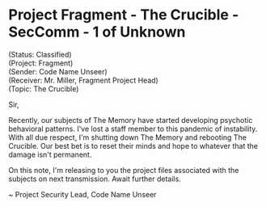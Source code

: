 # Project Fragment - The Crucible - SecComm - 1 of Unknown

(Status: Classified)  
(Project: Fragment)  
(Sender: Code Name Unseer)  
(Receiver: Mr. Miller, Fragment Project Head)  
(Topic: The Crucible)  

Sir,

Recently, our subjects of The Memory have started developing psychotic behavioral patterns. I've lost a staff member to this pandemic of instability. With all due respect, I'm shutting down The Memory and rebooting The Crucible. Our best bet is to reset their minds and hope to whatever that the damage isn't permanent.

On this note, I'm releasing to you the project files associated with the subjects on next transmission. Await further details.

~ Project Security Lead, Code Name Unseer
